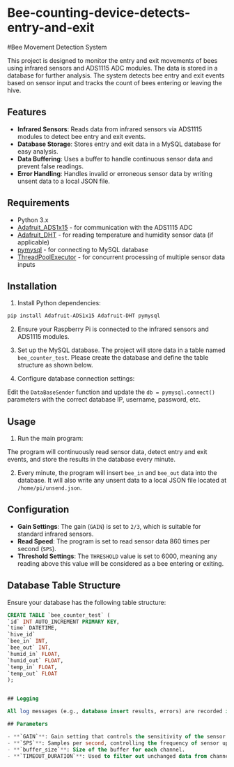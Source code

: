 # Bee-counting-device-detects-entry-and-exit
#Bee Movement Detection System

This project is designed to monitor the entry and exit movements of bees using infrared sensors and ADS1115 ADC modules. The data is stored in a database for further analysis. The system detects bee entry and exit events based on sensor input and tracks the count of bees entering or leaving the hive.

## Features

- **Infrared Sensors**: Reads data from infrared sensors via ADS1115 modules to detect bee entry and exit events.
- **Database Storage**: Stores entry and exit data in a MySQL database for easy analysis.
- **Data Buffering**: Uses a buffer to handle continuous sensor data and prevent false readings.
- **Error Handling**: Handles invalid or erroneous sensor data by writing unsent data to a local JSON file.

## Requirements

- Python 3.x
- [Adafruit_ADS1x15](https://pypi.org/project/Adafruit-ADS1x15/) - for communication with the ADS1115 ADC
- [Adafruit_DHT](https://pypi.org/project/Adafruit-DHT/) - for reading temperature and humidity sensor data (if applicable)
- [pymysql](https://pypi.org/project/PyMySQL/) - for connecting to MySQL database
- [ThreadPoolExecutor](https://docs.python.org/3/library/concurrent.futures.html#concurrent.futures.ThreadPoolExecutor) - for concurrent processing of multiple sensor data inputs

## Installation

1. Install Python dependencies:

```bash
pip install Adafruit-ADS1x15 Adafruit-DHT pymysql
```

2. Ensure your Raspberry Pi is connected to the infrared sensors and ADS1115 modules.

3. Set up the MySQL database. The project will store data in a table named `bee_counter_test`. Please create the database and define the table structure as shown below.

4. Configure database connection settings:

Edit the `DataBaseSender` function and update the `db = pymysql.connect()` parameters with the correct database IP, username, password, etc.

## Usage

1. Run the main program:

The program will continuously read sensor data, detect entry and exit events, and store the results in the database every minute.

2. Every minute, the program will insert `bee_in` and `bee_out` data into the database. It will also write any unsent data to a local JSON file located at `/home/pi/unsend.json`.

## Configuration

- **Gain Settings**: The gain (`GAIN`) is set to `2/3`, which is suitable for standard infrared sensors.
- **Read Speed**: The program is set to read sensor data 860 times per second (`SPS`).
- **Threshold Settings**: The `THRESHOLD` value is set to 6000, meaning any reading above this value will be considered as a bee entering or exiting.

## Database Table Structure

Ensure your database has the following table structure:

```sql
CREATE TABLE `bee_counter_test` (
`id` INT AUTO_INCREMENT PRIMARY KEY,
`time` DATETIME,
`hive_id` 
`bee_in` INT,
`bee_out` INT,
`humid_in` FLOAT,
`humid_out` FLOAT,
`temp_in` FLOAT,
`temp_out` FLOAT
);


## Logging

All log messages (e.g., database insert results, errors) are recorded in the `test.log` file and can be reviewed as needed.

## Parameters

- **`GAIN`**: Gain setting that controls the sensitivity of the sensor readings.
- **`SPS`**: Samples per second, controlling the frequency of sensor updates.
- **`buffer_size`**: Size of the buffer for each channel.
- **`TIMEOUT_DURATION`**: Used to filter out unchanged data from channels.
